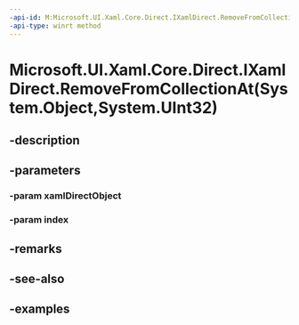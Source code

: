 ```yaml
---
-api-id: M:Microsoft.UI.Xaml.Core.Direct.IXamlDirect.RemoveFromCollectionAt(System.Object,System.UInt32)
-api-type: winrt method
---
```


# Microsoft.UI.Xaml.Core.Direct.IXamlDirect.RemoveFromCollectionAt(System.Object,System.UInt32)

<!--
public void RemoveFromCollectionAt (object xamlDirectObject, uint index);
-->

## -description

## -parameters

### -param xamlDirectObject

### -param index

## -remarks

## -see-also

## -examples

